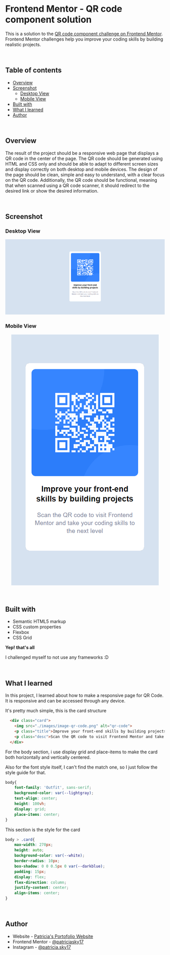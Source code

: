 # Frontend Mentor - QR code component solution

This is a solution to the [QR code component challenge on Frontend Mentor](https://www.frontendmentor.io/challenges/qr-code-component-iux_sIO_H). Frontend Mentor challenges help you improve your coding skills by building realistic projects.

<br /> 

## Table of contents

- [Overview](#overview)
- [Screenshot](#screenshot)
  - [Desktop View](#desktop-view)
  - [Mobile View](#mobile-view)
- [Built with](#built-with)
- [What I learned](#what-i-learned)
- [Author](#author)

<br />

## Overview

The result of the project should be a responsive web page that displays a QR code in the center of the page. The QR code should be generated using HTML and CSS only and should be able to adapt to different screen sizes and display correctly on both desktop and mobile devices. The design of the page should be clean, simple and easy to understand, with a clear focus on the QR code. Additionally, the QR code should be functional, meaning that when scanned using a QR code scanner, it should redirect to the desired link or show the desired information.

<br />

## Screenshot

### Desktop View

<p align="center">
 <img src="./images/result/desktop-view.png">
</p>

### Mobile View

<p align="center">
 <img src="./images/result/mobile-view.png">
</p>

<br />

## Built with

- Semantic HTML5 markup
- CSS custom properties
- Flexbox
- CSS Grid

**Yep! that's all**

I challenged myself to not use any frameworks :D

<br />

## What I learned

In this project, I learned about how to make a responsive page for QR Code. It is responsive and can be accessed through any device.

It's pretty much simple, this is the card structure

```html
  <div class="card">
    <img src="./images/image-qr-code.png" alt="qr-code">
    <p class="title">Improve your front-end skills by building projects</p>
    <p class="desc">Scan the QR code to visit Frontend Mentor and take your coding skills to the next level</p>
  </div>
```

For the body section, i use display grid and place-items to make the card both horizontally and vertically centered. 

Also for the font style itself, I can't find the match one, so I just follow the style guide for that.

```css
body{
    font-family: 'Outfit', sans-serif;
    background-color: var(--lightgray);
    text-align: center;
    height: 100vh;
    display: grid;
    place-items: center;
}
```

This section is the style for the card

```css
body > .card{
    max-width: 270px;
    height: auto;
    background-color: var(--white);
    border-radius: 10px;
    box-shadow: 0 0 0.5px 0 var(--darkblue);
    padding: 15px;
    display: flex;
    flex-direction: column;
    justify-content: center;
    align-items: center;
}
```

<br />

## Author

- Website - [Patricia's Portofolio Website](https://patriciasky17.github.io/)
- Frontend Mentor - [@patriciasky17](https://www.frontendmentor.io/profile/patriciasky17)
- Instagram - [@patricia.sky17](https://www.instagram.com/patricia.sky17/)

